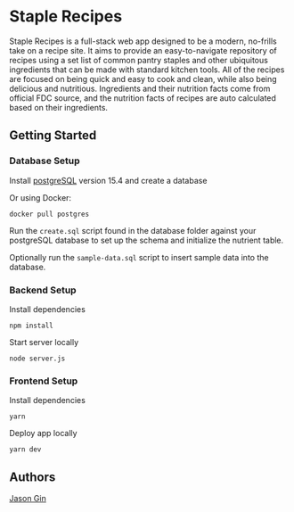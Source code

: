 # Staple Recipes

Staple Recipes is a full-stack web app designed to be a modern, no-frills take on a recipe site. It aims to provide an easy-to-navigate repository of recipes using a set list of common pantry staples and other ubiquitous ingredients that can be made with standard kitchen tools. All of the recipes are focused on being quick and easy to cook and clean, while also being delicious and nutritious. Ingredients and their nutrition facts come from official FDC source, and the nutrition facts of recipes are auto calculated based on their ingredients.

## Getting Started

### Database Setup

Install [postgreSQL](https://www.postgresql.org/) version 15.4 and create a database

Or using Docker:
```
docker pull postgres
```

Run the `create.sql` script found in the database folder against your postgreSQL database to set up the schema and initialize the nutrient table.

Optionally run the `sample-data.sql` script to insert sample data into the database.

### Backend Setup

Install dependencies

```
npm install
```

Start server locally

```
node server.js
```

### Frontend Setup

Install dependencies

```
yarn
```

Deploy app locally

```
yarn dev
```

## Authors

[Jason Gin](https://github.com/GJason88)
